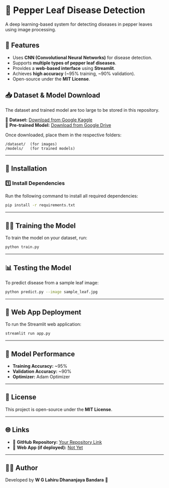 # 🌿 Pepper Leaf Disease Detection

A deep learning-based system for detecting diseases in pepper leaves using image processing.

## 📌 Features
- Uses **CNN (Convolutional Neural Networks)** for disease detection.
- Supports **multiple types of pepper leaf diseases**.
- Provides a **web-based interface** using **Streamlit**.
- Achieves **high accuracy** (~95% training, ~90% validation).
- Open-source under the **MIT License**.

## 📥 Dataset & Model Download
The dataset and trained model are too large to be stored in this repository.

🔹 **Dataset:** [Download from Google Kaggle](https://www.kaggle.com/datasets/udi17live/black-pepper-leaf-blight-and-yellow-mottle-virus/data)  
🔹 **Pre-trained Model:** [Download from Google Drive](YOUR_MODEL_LINK)  

Once downloaded, place them in the respective folders:
```
/dataset/  (for images)
/models/   (for trained models)
```

---

## 🚀 Installation
### **1️⃣ Install Dependencies**
Run the following command to install all required dependencies:
```bash
pip install -r requirements.txt
```

---

## 🏋️‍♂️ Training the Model
To train the model on your dataset, run:
```bash
python train.py
```

---

## 📊 Testing the Model
To predict disease from a sample leaf image:
```bash
python predict.py --image sample_leaf.jpg
```

---

## 🎨 Web App Deployment
To run the Streamlit web application:
```bash
streamlit run app.py
```

---

## 🤖 Model Performance
- **Training Accuracy:** ~95%  
- **Validation Accuracy:** ~90%  
- **Optimizer:** Adam Optimizer  

---

## 📜 License
This project is open-source under the **MIT License**.

---

## 🌐 Links
- 🔗 **GitHub Repository:** [Your Repository Link](https://github.com/LAHI-RU/Pepper_Leaf_Disease_Detector)
- 🎯 **Web App (if deployed):** [Not Yet](YOUR_DEPLOYMENT_LINK)

---

## 👨‍💻 Author
Developed by **W G Lahiru Dhananjaya Bandara** 🚀
